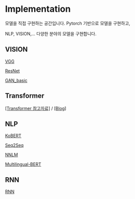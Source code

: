 # Implementation


모델을 직접 구현하는 공간입니다. Pytorch 기반으로 모델을 구현하고,

NLP, VISION,... 다양한 분야의 모델을 구현합니다.

## VISION

[VGG][googlelink]

[googlelink]: https://github.com/ceo21ckim/Implementation/tree/main/VISION/VGG "vggnet code"


[ResNet][resnetlink]

[resnetlink]: https://github.com/ceo21ckim/Implementation/tree/main/VISION/ResNet "ResNet code"


[GAN_basic][gan_basic_link]

[gan_basic_link]: https://github.com/ceo21ckim/Implementation/tree/main/VISION/GAN/GAN_basic_model "GAN basic code"


## Transformer

[[Transformer 참고자료]][link] / [[Blog]][link1]

[link]: https://jalammar.github.io/illustrated-transformer/ "좋은 자료 입니다."

[link1]: https://ok-lab.tistory.com/77 "제가 작성한 블로그입니다"


## NLP

[KoBERT][kobertlink]

[kobertlink]: https://github.com/ceo21ckim/Implementation/tree/main/NLP/KoBERT "KoBERT code"

[Seq2Seq][seqlink]

[seqlink]: https://github.com/ceo21ckim/Implementation/tree/main/NLP/Seq2Seq "Seq2Seq code"

[NNLM][nnlmlink]

[nnlmlink]: https://github.com/ceo21ckim/Implementation/tree/main/NLP/NNLM "NNLM code"

[Multilingual-BERT][mlbert]

[mlbert]: https://github.com/ceo21ckim/Implementation/tree/main/NLP/multilingual_bert "Multilingual-BERT code"

## RNN

[RNN][rnnlink]

[rnnlink]: https://github.com/ceo21ckim/Implementation/tree/main/RNN "RNN code"
